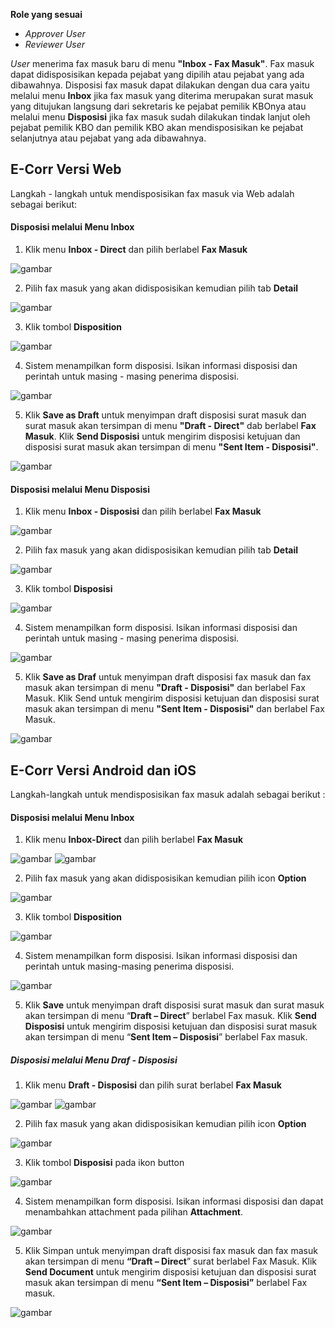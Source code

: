**Role yang sesuai**

- *Approver User*
- *Reviewer User*

*User* menerima fax masuk baru di menu **"Inbox - Fax Masuk"**. Fax masuk dapat didisposisikan kepada pejabat yang dipilih atau pejabat yang ada dibawahnya. Disposisi fax masuk dapat dilakukan dengan dua cara yaitu melalui menu **Inbox** jika fax masuk yang diterima merupakan surat masuk yang ditujukan langsung dari sekretaris ke pejabat pemilik KBOnya atau melalui menu **Disposisi** jika fax masuk sudah dilakukan tindak lanjut oleh pejabat pemilik KBO dan pemilik KBO akan mendisposisikan ke pejabat selanjutnya atau pejabat yang ada dibawahnya. 

## **E-Corr Versi Web**

Langkah - langkah untuk mendisposisikan fax masuk via Web adalah sebagai berikut:

#### **Disposisi melalui Menu Inbox**

1. Klik menu **Inbox - Direct** dan pilih berlabel **Fax Masuk**

![gambar](FaxMasuk/FM_WEB/Customdispo01.png) 

2. Pilih fax masuk yang akan didisposisikan kemudian pilih tab **Detail**

![gambar](FaxMasuk/FM_WEB/Customdispo02.png) 

3. Klik tombol **Disposition**
    
![gambar](FaxMasuk/FM_WEB/Customdispo03.png) 

4. Sistem menampilkan form disposisi. Isikan informasi disposisi dan perintah untuk masing - masing penerima disposisi.

![gambar](FaxMasuk/FM_WEB/Customdispo04.png) 

5. Klik **Save as Draft** untuk menyimpan draft disposisi surat masuk dan surat masuk akan tersimpan di menu **"Draft - Direct"** dab berlabel **Fax Masuk**. Klik **Send Disposisi** untuk mengirim disposisi ketujuan dan disposisi surat masuk akan tersimpan di menu **"Sent Item - Disposisi"**.

![gambar](FaxMasuk/FM_WEB/Customdispo05.png) 

#### **Disposisi melalui Menu Disposisi**

1. Klik menu **Inbox - Disposisi** dan pilih berlabel **Fax Masuk**

![gambar](FaxMasuk/FM_WEB/Customdispo06.png) 

2. Pilih fax masuk yang akan didisposisikan kemudian pilih tab **Detail**

![gambar](FaxMasuk/FM_WEB/Customdispo02.png) 

3. Klik tombol **Disposisi**

![gambar](FaxMasuk/FM_WEB/Customdispo03.png) 

4. Sistem menampilkan form disposisi. Isikan informasi disposisi dan perintah untuk masing - masing penerima disposisi.

![gambar](FaxMasuk/FM_WEB/Customdispo04.png) 

5. Klik **Save as Draf** untuk menyimpan draft disposisi fax masuk dan fax masuk akan tersimpan di menu **"Draft - Disposisi"** dan berlabel Fax Masuk. Klik Send untuk mengirim disposisi ketujuan dan disposisi surat masuk akan tersimpan di menu **"Sent Item - Disposisi"** dan berlabel Fax Masuk.

![gambar](FaxMasuk/FM_WEB/Customdispo05.png) 


## **E-Corr Versi Android dan iOS**

Langkah-langkah untuk mendisposisikan fax masuk adalah sebagai berikut :

#### **Disposisi melalui Menu Inbox**

1. Klik menu **Inbox-Direct** dan pilih berlabel **Fax Masuk**

![gambar](FaxMasuk/FM_Android/DisposisiFM/02A01.png) ![gambar](FaxMasuk/FM_Android/DisposisiFM/02A02.png)

2. Pilih fax masuk yang akan didisposisikan kemudian pilih icon **Option**

![gambar](FaxMasuk/FM_Android/DisposisiFM/02A05.png) 

3. Klik tombol **Disposition**

![gambar](FaxMasuk/FM_Android/DisposisiFM/02A06.png)

4. 	Sistem menampilkan form disposisi. Isikan informasi disposisi dan perintah untuk masing-masing penerima disposisi.

![gambar](FaxMasuk/FM_Android/DisposisiFM/02A07.png)

5. Klik **Save** untuk menyimpan draft disposisi surat masuk dan surat masuk akan tersimpan di menu “**Draft – Direct**” berlabel Fax masuk. Klik **Send Disposisi** untuk mengirim disposisi ketujuan dan disposisi surat masuk akan tersimpan di menu “**Sent Item – Disposisi**” berlabel Fax masuk.

##### **Disposisi melalui Menu Draf -  Disposisi**

1. Klik menu **Draft - Disposisi** dan pilih surat berlabel **Fax Masuk**

![gambar](FaxMasuk/FM_Android/DisposisiFM/02A09.png) ![gambar](FaxMasuk/FM_Android/DisposisiFM/02A10.png)

2. Pilih fax masuk yang akan didisposisikan kemudian pilih icon **Option**

![gambar](FaxMasuk/FM_Android/DisposisiFM/02A11.png) 

3. Klik tombol **Disposisi** pada ikon button

![gambar](FaxMasuk/FM_Android/DisposisiFM/02A012.png)

4. Sistem menampilkan form disposisi. Isikan informasi disposisi dan dapat menambahkan attachment pada pilihan **Attachment**.

![gambar](FaxMasuk/FM_Android/DisposisiFM/02A014.png)

5. Klik Simpan untuk menyimpan draft disposisi fax masuk dan fax masuk akan tersimpan di menu **“Draft – Direct**” surat berlabel Fax Masuk. Klik **Send Document** untuk mengirim disposisi ketujuan dan disposisi surat masuk akan tersimpan di menu **“Sent Item – Disposisi”** berlabel Fax masuk.

![gambar](FaxMasuk/FM_Android/DisposisiFM/02A014.png)


